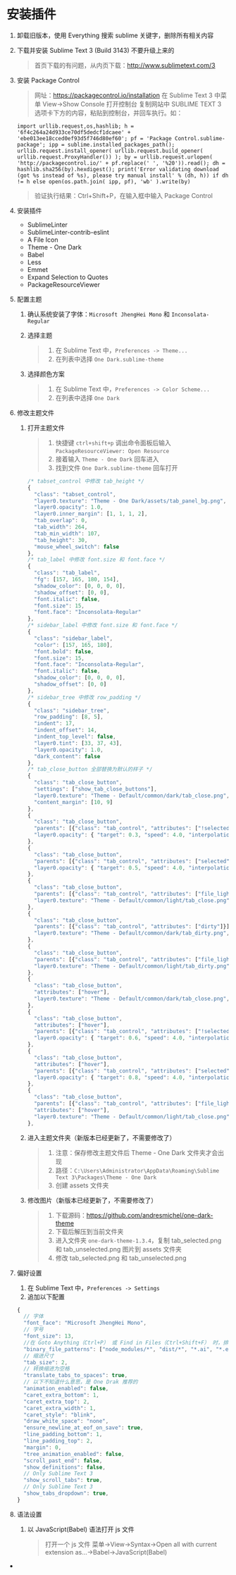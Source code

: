 # 安装插件

1. 卸载旧版本，使用 Everything 搜索 sublime 关键字，删除所有相关内容

2. 下载并安装 Sublime Text 3 (Build 3143) 不要升级上来的
    > 首页下载的有问题，从内页下载：http://www.sublimetext.com/3


3. 安装 Package Control
    > 网址：https://packagecontrol.io/installation
    > 在 Sublime Text 3 中菜单 View->Show Console 打开控制台
    > 复制网站中 SUBLIME TEXT 3 选项卡下方的内容，粘贴到控制台，并回车执行。如：

    ```
    import urllib.request,os,hashlib; h = '6f4c264a24d933ce70df5dedcf1dcaee' + 'ebe013ee18cced0ef93d5f746d80ef60'; pf = 'Package Control.sublime-package'; ipp = sublime.installed_packages_path(); urllib.request.install_opener( urllib.request.build_opener( urllib.request.ProxyHandler()) ); by = urllib.request.urlopen( 'http://packagecontrol.io/' + pf.replace(' ', '%20')).read(); dh = hashlib.sha256(by).hexdigest(); print('Error validating download (got %s instead of %s), please try manual install' % (dh, h)) if dh != h else open(os.path.join( ipp, pf), 'wb' ).write(by)
    ```

    > 验证执行结果：Ctrl+Shift+P，在输入框中输入 Package Control


4. 安装插件
    - SublimeLinter
    - SublimeLinter-contrib-eslint
    - A File Icon
    - Theme - One Dark
    - Babel
    - Less
    - Emmet
    - Expand Selection to Quotes
    - PackageResourceViewer


5. 配置主题

    1. 确认系统安装了字体：`Microsoft JhengHei Mono` 和 `Inconsolata-Regular`
    2. 选择主题
        > 1. 在 Sublime Text 中，`Preferences -> Theme...`  
        > 2. 在列表中选择 `One Dark.sublime-theme`

    3. 选择颜色方案
        > 1. 在 Sublime Text 中，`Preferences -> Color Scheme...`  
        > 2. 在列表中选择 `One Dark`


5. 修改主题文件

    1. 打开主题文件

        > 1. 快捷键 `ctrl+shift+p` 调出命令面板后输入 `PackageResourceViewer: Open Resource`
        > 2. 接着输入 `Theme - One Dark` 回车进入
        > 3. 找到文件 `One Dark.sublime-theme` 回车打开

        ```javascript
        /* tabset_control 中修改 tab_height */
        {
          "class": "tabset_control",
          "layer0.texture": "Theme - One Dark/assets/tab_panel_bg.png",
          "layer0.opacity": 1.0,
          "layer0.inner_margin": [1, 1, 1, 2],
          "tab_overlap": 0,
          "tab_width": 264,
          "tab_min_width": 107,
          "tab_height": 30,
          "mouse_wheel_switch": false
        },
        /* tab_label 中修改 font.size 和 font.face */
        {
          "class": "tab_label",
          "fg": [157, 165, 180, 154],
          "shadow_color": [0, 0, 0, 0],
          "shadow_offset": [0, 0],
          "font.italic": false,
          "font.size": 15,
          "font.face": "Inconsolata-Regular"
        },
        /* sidebar_label 中修改 font.size 和 font.face */
        {
          "class": "sidebar_label",
          "color": [157, 165, 180],
          "font.bold": false,
          "font.size": 15,
          "font.face": "Inconsolata-Regular",
          "font.italic": false,
          "shadow_color": [0, 0, 0, 0],
          "shadow_offset": [0, 0]
        },
        /* sidebar_tree 中修改 row_padding */
        {
          "class": "sidebar_tree",
          "row_padding": [8, 5],
          "indent": 17,
          "indent_offset": 14,
          "indent_top_level": false,
          "layer0.tint": [33, 37, 43],
          "layer0.opacity": 1.0,
          "dark_content": false
        },
        /* tab_close_button 全部替换为默认的样子 */
        {
          "class": "tab_close_button",
          "settings": ["show_tab_close_buttons"],
          "layer0.texture": "Theme - Default/common/dark/tab_close.png",
          "content_margin": [10, 9]
        },
        {
          "class": "tab_close_button",
          "parents": [{"class": "tab_control", "attributes": ["!selected"]}],
          "layer0.opacity": { "target": 0.3, "speed": 4.0, "interpolation": "smoothstep" },
        },
        {
          "class": "tab_close_button",
          "parents": [{"class": "tab_control", "attributes": ["selected"]}],
          "layer0.opacity": { "target": 0.5, "speed": 4.0, "interpolation": "smoothstep" },
        },
        {
          "class": "tab_close_button",
          "parents": [{"class": "tab_control", "attributes": ["file_light"]}],
          "layer0.texture": "Theme - Default/common/light/tab_close.png",
        },
        {
          "class": "tab_close_button",
          "parents": [{"class": "tab_control", "attributes": ["dirty"]}],
          "layer0.texture": "Theme - Default/common/dark/tab_dirty.png",
        },
        {
          "class": "tab_close_button",
          "parents": [{"class": "tab_control", "attributes": ["file_light", "dirty"]}],
          "layer0.texture": "Theme - Default/common/light/tab_dirty.png",
        },
        {
          "class": "tab_close_button",
          "attributes": ["hover"],
          "layer0.texture": "Theme - Default/common/dark/tab_close.png",
        },
        {
          "class": "tab_close_button",
          "attributes": ["hover"],
          "parents": [{"class": "tab_control", "attributes": ["!selected"]}],
          "layer0.opacity": { "target": 0.6, "speed": 4.0, "interpolation": "smoothstep" },
        },
        {
          "class": "tab_close_button",
          "attributes": ["hover"],
          "parents": [{"class": "tab_control", "attributes": ["selected"]}],
          "layer0.opacity": { "target": 0.8, "speed": 4.0, "interpolation": "smoothstep" },
        },
        {
          "class": "tab_close_button",
          "parents": [{"class": "tab_control", "attributes": ["file_light"]}],
          "attributes": ["hover"],
          "layer0.texture": "Theme - Default/common/light/tab_close.png",
        },
        ```

    2. 进入主题文件夹（新版本已经更新了，不需要修改了）

        > 1. 注意：保存修改主题文件后 Theme - One Dark 文件夹才会出现
        > 2. 路径：`C:\Users\Administrator\AppData\Roaming\Sublime Text 3\Packages\Theme - One Dark`
        > 3. 创建 assets 文件夹

    3. 修改图片（新版本已经更新了，不需要修改了）

        > 1. 下载源码：https://github.com/andresmichel/one-dark-theme
        > 2. 下载后解压到当前文件夹
        > 3. 进入文件夹 `one-dark-theme-1.3.4`，复制 tab_selected.png 和 tab_unselected.png 图片到 assets 文件夹
        > 4. 修改 tab_selected.png 和 tab_unselected.png


5. 偏好设置

    1. 在 Sublime Text 中，`Preferences -> Settings`
    2. 追加以下配置

    ```javascript
    {
      // 字体
      "font_face": "Microsoft JhengHei Mono",
      // 字号
      "font_size": 13,
      //在 Goto Anything（Ctrl+P） 或 Find in Files（Ctrl+Shift+F） 时，排除以下规则匹配的文件
      "binary_file_patterns": ["node_modules/*", "dist/*", "*.ai", "*.eps", "*.psd", "*.svg", "*.jpg", "*.jpeg", "*.png", "*.gif", "*.ttf", "*.tga", "*.dds", "*.ico", "*.eot", "*.pdf", "*.swf", "*.jar", "*.zip"],
      // 缩进尺寸
      "tab_size": 2,
      // 转换缩进为空格
      "translate_tabs_to_spaces": true,
      // 以下不知道什么意思，是 One Drak 推荐的
      "animation_enabled": false,
      "caret_extra_bottom": 1,
      "caret_extra_top": 2,
      "caret_extra_width": 1,
      "caret_style": "blink",
      "draw_white_space": "none",
      "ensure_newline_at_eof_on_save": true,
      "line_padding_bottom": 1,
      "line_padding_top": 2,
      "margin": 0,
      "tree_animation_enabled": false,
      "scroll_past_end": false,
      "show_definitions": false,
      // Only Sublime Text 3
      "show_scroll_tabs": true,
      // Only Sublime Text 3
      "show_tabs_dropdown": true,
    }
    ```



6. 语法设置

    1. 以 JavaScript(Babel) 语法打开 js 文件

        > 打开一个 js 文件
        > 菜单->View->Syntax->Open all with current extension as...->Babel->JavaScript(Babel)





















*
